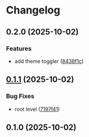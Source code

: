 # Changelog

## 0.2.0 (2025-10-02)

### Features

* add theme toggler ([8438f1c](https://github.com/gokaygurcan/monorelease/commit/8438f1cd0e9c1e2ce01876416bd983dbe149dcf1))

## [0.1.1](https://github.com/gokaygurcan/monorelease/compare/@workspace/release-it-v0.1.0...@workspace/release-it-v0.1.1) (2025-10-02)

### Bug Fixes

* root level ([7197f41](https://github.com/gokaygurcan/monorelease/commit/7197f418884172b1997841f83eb5d6d8c48f20ca))

## 0.1.0 (2025-10-02)
